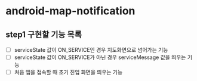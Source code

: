 # android-map-notification
## step1 구현할 기능 목록

- [ ]  serviceState 값이 ON_SERVICE인 경우 지도화면으로 넘어가는 기능 
- [ ]  serviceState 값이 ON_SERVICE가 아닌 경우 serviceMessage 값을 띄우는 기능
- [ ]  처음 앱을 접속할 때 초기 진입 화면을 띄우는 기능